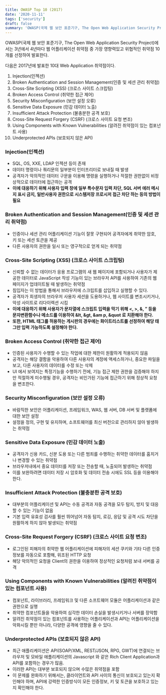 ```yaml
---
title: OWASP Top 10 (2017)
date: '2020-11-11'
tags: ['security']
draft: false
summary: 'OWASP(국제 웹 보안 표준기구, The Open Web Application Security Project)에서는 3년에서 4년마다 웹 어플리케이션 취약점 중 가장 영향력있고 위협적인 취약점 10개를 선정하여 발표한다.'
---
```


OWASP(국제 웹 보안 표준기구, The Open Web Application Security Project)에서는 3년에서 4년마다 웹 어플리케이션 취약점 중 가장 영향력있고 위협적인 취약점 10개를 선정하여 발표한다.

다음은 2017년에 발표한 10대 Web Application 취약점이다.

1. Injection(인젝션)
2. Broken Authentication and Session Management(인증 및 세션 관리 취약점)
3. Cross-Site Scripting (XSS) (크로스 사이트 스크립팅)
4. Broken Access Control (취약한 접근 제어)
5. Security Misconfiguration (보안 설정 오류)
6. Sensitive Data Exposure (민감 데이터 노출)
7. Insufficient Attack Protection (불충분한 공격 보호)
8. Cross-Site Request Forgery (CSRF) (크로스 사이트 요청 변조)
9. Using Components with Known Vulnerabilities (알려진 취약점이 있는 컴포넌트 사용)
10. Underprotected APIs (보호되지 않은 API)

### Injection(인젝션)

- SQL, OS, XXE, LDAP 인젝션 등이 존재
- 데이터 명령이나 쿼리문의 일부분이 인터프리터로 보내질 때 발생
- 공격자가 악의적인 데이터 구문을 이용해 명령을 실행하거나 적절한 권한없이 비정상적으로 데이터에 접근하는 공격
- **이에 대응하기 위해 사용자 입력 창에 일부 특수문자 입력 차단, SQL 서버 에러 메시지 표시 금지, 일반사용자 권한으로 시스템저장 프로시저 접근 차단 하는 등의 방법이 필요**

### Broken Authentication and Session Management(인증 및 세션 관리 취약점)

- 인증이나 세션 관리 어플리케이션 기능이 잘못 구현되어 공격자에게 취약한 암호, 키 또는 세션 토큰을 제공
- 다른 사용자의 권한을 일시 또는 영구적으로 얻게 되는 취약점

### Cross-Site Scripting (XSS) (크로스 사이트 스크립팅)

- 신뢰할 수 없는 데이터가 응용 프로그램의 새 웹 페이지에 포함되거나 사용자가 제공한 데이터로 JavaScript 작성 기능이 있는 브라우저 API를 사용하여 기존의 웹 페이지가 업데이트될 때 발생하는 취약점
- 침입자는 이 방법을 통해서 브라우저에 스크립트를 삽입하고 실행할 수 있다.
- 공격자가 희생자의 브라우저 사용자 세션을 도용하거나, 웹 사이트를 변조시키거나, 악성 사이트로 리다이렉션 시킴
- **이에 대응하기 위해 사용자가 문자열에 스크립트 입력을 막기 위해 \<, \>, \&, ” 등을 문자변환함수나 메소드를 이용하여 &lt, &gt, &am p, &quot 로 치환해야 한다.**
- **또한, HTML 태그를 허용하는 게시판의 경우에는 화이트리스트를 선정하여 해당 태그만 입력 가능하도록 설정해야 한다.**

### Broken Access Control (취약한 접근 제어)

- 인증된 사용자가 수행할 수 있는 작업에 대한 제한이 원활하게 적용되지 않음
- 공격자는 해당 결함을 악용하여 다른 사용자의 계정에 액세스하거나, 중요한 파일을 보고, 다른 사용자의 데이터를 수정 또는 삭제
- UI 에서 보여지는 특정기능을 수행하기 전에, 기능 접근 제한 권한을 검증해야 하지만 적절하게 미수행될 경우, 공격자는 비인가된 기능에 접근하기 위해 정상적 요청을 변조한다.

### Security Misconfiguration (보안 설정 오류)

- 바람직한 보안은 어플리케이션, 프레임워크, WAS, 웹 서버, DB 서버 및 플랫폼에 대한 보안 설정
- 설정을 정의, 구현 및 유지하며, 소프트웨어를 최신 버전으로 관리하지 않아 발생하는 취약점

### Sensitive Data Exposure (민감 데이터 노출)

- 공격자가 신용 카드, 신분 도용 또는 다른 범죄를 수행하는 취약한 데이터를 훔치거나 변경할 수 있는 취약점
- 브라우저내에서 중요 데이터를 저장 또는 전송할 때, 노출되어 발생하는 취약점
- 이를 보완하려면 데이터 저장 시 암호화 및 데이터 전송 시에도 SSL 등을 이용해야 한다.

### Insufficient Attack Protection (불충분한 공격 보호)

- 대부분의 어플리케이션 및 API는 수동 공격과 자동 공격을 모두 탐지, 방지 및 대응할 수 있는 기능이 없음
- 기본 입력 유효성 검사를 훨씬 뛰어넘어 자동 탐지, 로깅, 응답 및 공격 시도 차단을 원활하게 하지 않아 발생되는 취약점

### Cross-Site Request Forgery (CSRF) (크로스 사이트 요청 변조)

- 로그인된 피해자의 취약한 웹 어플리케이션에 피해자의 세션 쿠키와 기타 다른 인증 정보를 자동으로 포함해, 위조된 HTTP 요청
- 해당 악의적인 요청을 Client의 권한을 이용하여 정상적인 요청처럼 보내 서버를 공격

### Using Components with Known Vulnerabilities (알려진 취약점이 있는 컴포넌트 사용)

- 컴포넌트, 라이브러리, 프레임워크 및 다른 소프트웨어 모듈은 어플리케이션과 같은 권한으로 실행
- 취약한 컴포넌트들을 악용하여 심각한 데이터 손실을 발생시키거나 서버를 장악함
- 알려진 취약점이 있는 컴포넌트를 사용하는 어플리케이션과 API는 어플리케이션을 악화시킬 뿐만 아니라, 다양한 공격에 영향을 줄 수 있다.

### Underprotected APIs (보호되지 않은 API)

- 최근 애플리케이션은 API(SOAP/XML, REST/JSON, RPG, GWT)에 연결되는 브라우저 및 모바일 애플리케이션의 Javascript 와 같은 Rich Client Application과 API를 포함하는 경우가 많음.
- 이러한 API는 대부분 보호되지 않으며 수많은 취약점을 포함
- 이 문제를 완화하기 위해서는, 클라이언트와 API 사이의 통신이 보호되고 있는지 확인해야 하며, API에 강력한 인증방식이 모든 인증정보, 키 및 토큰을 보호하고 있는지 확인해야 한다.
